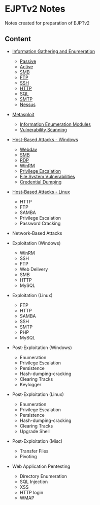 # EJPTv2 Notes

Notes created for preparation of EJPTv2

## Content

- [Information Gathering and Enumeration](./Information%20Gathering%20and%20Enumeration/)
	- [Passive](./Information%20Gathering%20and%20Enumeration/passive.md)
	- [Active](./Information%20Gathering%20and%20Enumeration/active.md)
	- [SMB](./Information%20Gathering%20and%20Enumeration/SMB.md)
	- [FTP](./Information%20Gathering%20and%20Enumeration/FTP.md)
	- [SSH](./Information%20Gathering%20and%20Enumeration/SSH.md)
	- [HTTP](./Information%20Gathering%20and%20Enumeration/HTTP.md)
	- [SQL](./Information%20Gathering%20and%20Enumeration/SQL.md)
	- [SMTP](./Information%20Gathering%20and%20Enumeration/SMTP.md)
	- [Nessus](./Information%20Gathering%20and%20Enumeration/nessus.md)

- [Metasploit](./Metasploit)
	- [Information Enumeration Modules](./Metasploit/infoenum.md)
	- [Vulnerability Scanning](./Metasploit/vulnscanning.md)

- [Host-Based Attacks - Windows](./Host%20Based%20Attacks/)
	- [Webdav](./Host%20Based%20Attacks/win-webdav.md)
	- [SMB](./Host%20Based%20Attacks/win-SMB.md)
	- [RDP](./Host%20Based%20Attacks/win-RDP.md)
	- [WinRM](./Host%20Based%20Attacks/win-winrm.md)
	- [Privilege Escalation](./Host%20Based%20Attacks/win-privesc.md)
	- [File System Vulnerabilities](./Host%20Based%20Attacks/win-filesysvulns.md)
	- [Credential Dumping](./Host%20Based%20Attacks/win-credsdump.md)

- [Host-Based Attacks - Linux](./Host%20Based%20Attacks/)
	- HTTP
	- FTP
	- SAMBA
	- Privilege Escalation
	- Password Cracking

- Network-Based Attacks

- Exploitation (Windows)
	- WinRM
	- SSH
	- FTP
	- Web Delivery
	- SMB
	- HTTP
	- MySQL

- Exploitation (Linux)
	- FTP
	- HTTP
	- SAMBA
	- SSH
	- SMTP
	- PHP
	- MySQL

- Post-Exploitation (Windows)
	- Enumeration
	- Privilege Escalation
	- Persistence
	- Hash-dumping-cracking
	- Clearing Tracks
	- Keylogger

- Post-Exploitation (Linux)
	- Enumeration
	- Privilege Escalation
	- Persistence
	- Hash-dumping-cracking
	- Clearing Tracks
	- Upgrade Shell

- Post-Exploitation (Misc)
	- Transfer Files
	- Pivoting

- Web Application Pentesting
	- Directory Enumeration
	- SQL Injection
	- XSS
	- HTTP login
	- WMAP

